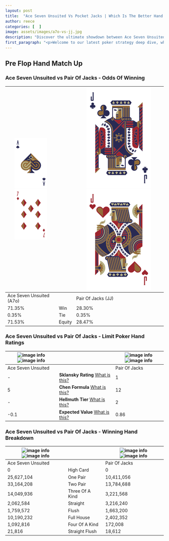 ```yaml
---
layout: post
title:  "Ace Seven Unsuited Vs Pocket Jacks | Which Is The Better Hand In Poker? A Complete Guide"
author: reece
categories: [  ]
image: assets/images/a7o-vs-jj.jpg
description: "Discover the ultimate showdown between Ace Seven Unsuited and Pair Of Jacks in poker! Uncover the odds, strategies, and scenarios where one hand triumphs over the other. Get ready to up your poker game with this thrilling analysis."
first_paragraph: "<p>Welcome to our latest poker strategy deep dive, where we're pitting two distinct hands against each other in a high-stakes showdown: Ace Seven Unsuited vs Pair Of Jacks.</p><p>In the dynamic world of poker, every decision counts, and knowing which hand holds the upper hand is key to your success at the table.</p><p>In this article, we'll dissect these two hands, explore the scenarios where one dominates the other, and equip you with the knowledge to make strategic choices that can tip the odds in your favor.</p><p>Get ready to unravel the intriguing dynamics of these poker hands and elevate your game to new heights.</p>"
---
```




[comment]: # (sp0)

## Pre Flop Hand Match Up

<div class="table hand-ratings" markdown="1"> 



### Ace Seven Unsuited vs Pair Of Jacks - Odds Of Winning


    
| ![image info](assets/images/hand1/a.png) ![image info](assets/images/hand1/7o.png) |  | ![image info](assets/images/hand2/j.png) ![image info](assets/images/hand2/jo.png) |
| -------- | -------- | -------- |
| Ace Seven Unsuited (A7o) |  | Pair Of Jacks (JJ) |
| 71.35% | Win | 28.30% |
| 0.35% | Tie | 0.35% |
| 71.53% | Equity | 28.47% |




[comment]: # (sp1)



### Ace Seven Unsuited vs Pair Of Jacks - Limit Poker Hand Ratings


    
| ![image info](https://www.riverpairs.com/assets/images/hand1/a.png) ![image info](https://www.riverpairs.com/assets/images/hand1/7o.png) |  | ![image info](https://www.riverpairs.com/assets/images/hand2/j.png) ![image info](https://www.riverpairs.com/assets/images/hand2/jo.png) |
| -------- | -------- | -------- |
| Ace Seven Unsuited |  | Pair Of Jacks |
| - | **Sklansky Rating** [What is this?](/sklansky-rating-explained) | 1 |
| 5 | **Chen Formula** [What is this?](/chen-formula-explained) | 12 |
| - | **Hellmuth Tier** [What is this?](/Hellmuth-tier-explained) | 2 |
| -0.1 | **Expected Value** [What is this?](/expected-value-explained) | 0.86 |




[comment]: # (sp2)



### Ace Seven Unsuited vs Pair Of Jacks - Winning Hand Breakdown


    
| ![image info](https://www.riverpairs.com/assets/images/hand1/a.png) ![image info](https://www.riverpairs.com/assets/images/hand1/7o.png) |  | ![image info](https://www.riverpairs.com/assets/images/hand2/j.png) ![image info](https://www.riverpairs.com/assets/images/hand2/jo.png) |
| -------- | -------- | -------- |
| Ace Seven Unsuited |  | Pair Of Jacks |
| 0 | High Card | 0 |
| 25,627,104 | One Pair | 10,411,056 |
| 33,164,208 | Two Pair | 13,784,688 |
| 14,049,936 | Three Of A Kind | 3,221,568 |
| 2,062,584 | Straight | 3,216,240 |
| 1,759,572 | Flush | 1,663,200 |
| 10,190,232 | Full House | 2,402,352 |
| 1,092,816 | Four Of A Kind | 172,008 |
| 21,816 | Straight Flush | 18,612 |




[comment]: # (sp3)



</div>

[comment]: # (sp4)



[comment]: # (sp5)

